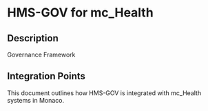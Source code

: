 # HMS-GOV for mc_Health

## Description

Governance Framework

## Integration Points

This document outlines how HMS-GOV is integrated with mc_Health systems in Monaco.

